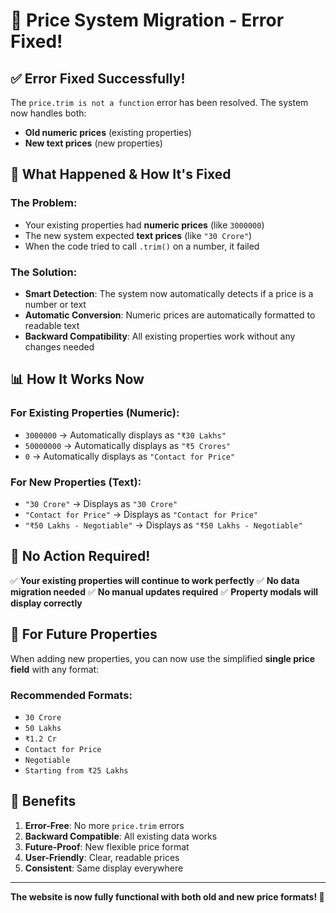 # 🔧 Price System Migration - Error Fixed!

## ✅ **Error Fixed Successfully!**

The `price.trim is not a function` error has been resolved. The system now handles both:
- **Old numeric prices** (existing properties)
- **New text prices** (new properties)

## 🔄 **What Happened & How It's Fixed**

### **The Problem:**
- Your existing properties had **numeric prices** (like `3000000`)
- The new system expected **text prices** (like `"30 Crore"`)
- When the code tried to call `.trim()` on a number, it failed

### **The Solution:**
- **Smart Detection**: The system now automatically detects if a price is a number or text
- **Automatic Conversion**: Numeric prices are automatically formatted to readable text
- **Backward Compatibility**: All existing properties work without any changes needed

## 📊 **How It Works Now**

### **For Existing Properties (Numeric):**
- `3000000` → Automatically displays as `"₹30 Lakhs"`
- `50000000` → Automatically displays as `"₹5 Crores"`
- `0` → Automatically displays as `"Contact for Price"`

### **For New Properties (Text):**
- `"30 Crore"` → Displays as `"30 Crore"`
- `"Contact for Price"` → Displays as `"Contact for Price"`
- `"₹50 Lakhs - Negotiable"` → Displays as `"₹50 Lakhs - Negotiable"`

## 🎯 **No Action Required!**

✅ **Your existing properties will continue to work perfectly**
✅ **No data migration needed**
✅ **No manual updates required**
✅ **Property modals will display correctly**

## 📝 **For Future Properties**

When adding new properties, you can now use the simplified **single price field** with any format:

### **Recommended Formats:**
- `30 Crore`
- `50 Lakhs`
- `₹1.2 Cr`
- `Contact for Price`
- `Negotiable`
- `Starting from ₹25 Lakhs`

## 🚀 **Benefits**

1. **Error-Free**: No more `price.trim` errors
2. **Backward Compatible**: All existing data works
3. **Future-Proof**: New flexible price format
4. **User-Friendly**: Clear, readable prices
5. **Consistent**: Same display everywhere

---

**The website is now fully functional with both old and new price formats! 🎉**
